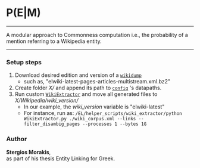 # P(E|M)

***

A modular approach to Commonness computation i.e., the probability of a mention referring to a Wikipedia entity.

***

### Setup steps

1. Download desired edition and version of a [`wikidump`](https://dumps.wikimedia.org/elwiki/)
	+ such as, "elwiki-latest-pages-articles-multistream.xml.bz2"
1. Create folder *X/* and append its path to [`config`](EL/config.py) 's datapaths.
1. Run custom [`WikiExtractor`](EL/helper_scripts/wiki_extractor/WikiExtractor.py) and move all generated files to *X/Wikipedia/wiki_version/*
	+ In our example, the *wiki_version* variable is "elwiki-latest"
	+ For instance, run as: `/EL/helper_scripts/wiki_extractor/python WikiExtractor.py ./wiki_corpus.xml --links --filter_disambig_pages --processes 1 --bytes 1G`

### Author

**Stergios Morakis**,  
as part of his thesis Entity Linking for Greek.